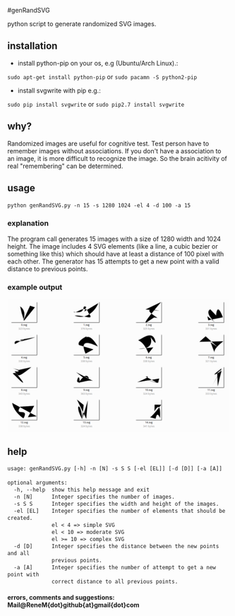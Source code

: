 #genRandSVG

python script to generate randomized SVG images.

## installation

- install python-pip on your os, e.g (Ubuntu/Arch Linux).:

`sudo apt-get install python-pip` or `sudo pacamn -S python2-pip`

- install svgwrite with pip e.g.:

`sudo pip install svgwrite` or `sudo pip2.7 install svgwrite`


## why?

Randomized images are useful for cognitive test. Test person have to remember images without associations.
If you don't have a association to an image, it is more difficult to recognize the image. So the brain acitivity of real "remembering" can be determined.

## usage

`python genRandSVG.py -n 15 -s 1280 1024 -el 4 -d 100 -a 15`

### explanation

The program call generates 15 images with a size of 1280 width and 1024 height. The image includes 4 SVG elements (like a line, a cubic bezier or something like this) which should have at least a distance of 100 pixel with each other. The generator has 15 attempts to get a new point with a valid distance to previous points.

### example output

![ScreenShot](https://raw.githubusercontent.com/ReneMuhl/genRandSVG/master/genRandSVG/meta/example_output.png)


## help

```
usage: genRandSVG.py [-h] -n [N] -s S S [-el [EL]] [-d [D]] [-a [A]]

optional arguments:
  -h, --help  show this help message and exit
  -n [N]      Integer specifies the number of images.
  -s S S      Integer specifies the width and height of the images.
  -el [EL]    Integer specifies the number of elements that should be created.
              el < 4 => simple SVG
              el < 10 => moderate SVG
              el >= 10 => complex SVG
  -d [D]      Integer specifies the distance between the new points and all
              previous points.
  -a [A]      Integer specifies the number of attempt to get a new point with
              correct distance to all previous points.
```

#### errors, comments and suggestions: Mail@ReneM{dot}github{at}gmail{dot}com
